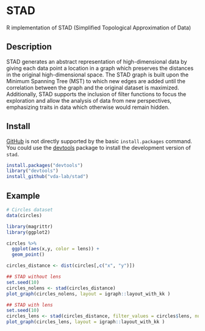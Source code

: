 # STAD
R implementation of STAD (Simplified Topological Approximation of Data)

## Description

STAD generates an abstract representation of high-dimensional data by giving each data point a location in a graph which preserves the distances in the original high-dimensional space. The STAD graph is built upon the Minimum Spanning Tree (MST) to which new edges are added until the correlation between the graph and the original dataset is maximized. Additionally, STAD supports the inclusion of filter functions to focus the exploration and allow the analysis of data from new perspectives, emphasizing traits in data which otherwise would remain hidden. 

## Install

[GitHub](https://github.com) is not directly supported by the basic
`install.packages` command. You could use the
[devtools](http://cran.r-project.org/web/packages/devtools/index.html) package
to install the development version of `stad`.

```r
install.packages("devtools")
library("devtools")
install_github("vda-lab/stad")
```

## Example
```r
# Circles dataset
data(circles)

library(magrittr)
library(ggplot2)

circles %>%
  ggplot(aes(x,y, color = lens)) +
  geom_point()

circles_distance <- dist(circles[,c("x", "y")])

## STAD without lens
set.seed(10)
circles_nolens <- stad(circles_distance)
plot_graph(circles_nolens, layout = igraph::layout_with_kk )

## STAD with lens
set.seed(10)
circles_lens <- stad(circles_distance, filter_values = circles$lens, num_intervals = 5)
plot_graph(circles_lens, layout = igraph::layout_with_kk )
```
